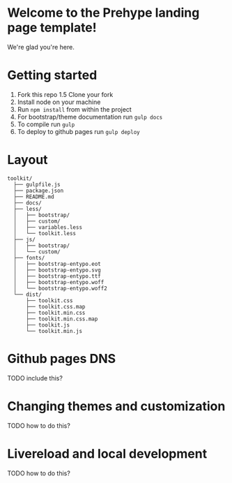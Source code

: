 # Welcome to the Prehype landing page template!

We're glad you're here.

# Getting started

1. Fork this repo
1.5 Clone your fork
2. Install node on your machine
3. Run `npm install` from within the project
4. For bootstrap/theme documentation run `gulp docs`
5. To compile run `gulp`
6. To deploy to github pages run `gulp deploy`

# Layout

```
toolkit/
  ├── gulpfile.js
  ├── package.json
  ├── README.md
  ├── docs/
  ├── less/
  │   ├── bootstrap/
  │   ├── custom/
  │   ├── variables.less
  │   └── toolkit.less
  ├── js/
  │   ├── bootstrap/
  │   └── custom/
  ├── fonts/
  │   ├── bootstrap-entypo.eot
  │   ├── bootstrap-entypo.svg
  │   ├── bootstrap-entypo.ttf
  │   ├── bootstrap-entypo.woff
  │   └── bootstrap-entypo.woff2
  └── dist/
      ├── toolkit.css
      ├── toolkit.css.map
      ├── toolkit.min.css
      ├── toolkit.min.css.map
      ├── toolkit.js
      └── toolkit.min.js
```

# Github pages DNS
TODO include this?

# Changing themes and customization
TODO how to do this?

# Livereload and local development
TODO how to do this?
